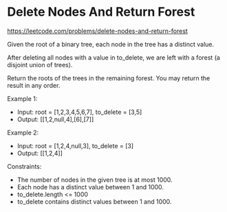 # Delete Nodes And Return Forest
https://leetcode.com/problems/delete-nodes-and-return-forest

Given the root of a binary tree, each node in the tree has a distinct value.

After deleting all nodes with a value in to_delete, we are left with a forest (a disjoint union of trees).

Return the roots of the trees in the remaining forest. You may return the result in any order.

 

Example 1:
* Input: root = [1,2,3,4,5,6,7], to_delete = [3,5]
* Output: [[1,2,null,4],[6],[7]]

Example 2:
* Input: root = [1,2,4,null,3], to_delete = [3]
* Output: [[1,2,4]]
 

Constraints:
* The number of nodes in the given tree is at most 1000.
* Each node has a distinct value between 1 and 1000.
* to_delete.length <= 1000
* to_delete contains distinct values between 1 and 1000.
